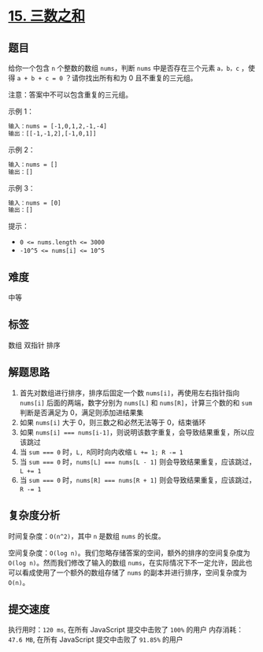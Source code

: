 # [15. 三数之和](https://leetcode-cn.com/problems/3sum/)

## 题目

给你一个包含 `n` 个整数的数组 `nums`，判断 `nums` 中是否存在三个元素 `a，b，c` ，使得 `a + b + c = 0` ？请你找出所有和为 0 且不重复的三元组。

注意：答案中不可以包含重复的三元组。

示例 1：

```txt
输入：nums = [-1,0,1,2,-1,-4]
输出：[[-1,-1,2],[-1,0,1]]
```

示例 2：

```txt
输入：nums = []
输出：[]
```

示例 3：

```txt
输入：nums = [0]
输出：[]
```

提示：

- `0 <= nums.length <= 3000`
- `-10^5 <= nums[i] <= 10^5`

## 难度

中等

## 标签

数组 双指针 排序

## 解题思路

1. 首先对数组进行排序，排序后固定一个数 `nums[i]`，再使用左右指针指向 `nums[i]` 后面的两端，数字分别为 `nums[L]` 和 `nums[R]`，计算三个数的和 `sum` 判断是否满足为 0，满足则添加进结果集
2. 如果 `nums[i]` 大于 0，则三数之和必然无法等于 0，结束循环
3. 如果 `nums[i] === nums[i-1]`，则说明该数字重复，会导致结果重复，所以应该跳过
4. 当 `sum === 0` 时，`L, R`同时向内收缩 `L += 1; R -= 1`
5. 当 `sum === 0` 时，`nums[L] === nums[L - 1]` 则会导致结果重复，应该跳过，`L += 1`
6. 当 `sum === 0` 时，`nums[R] === nums[R + 1]` 则会导致结果重复，应该跳过，`R -= 1`

## 复杂度分析

时间复杂度：`O(n^2)`，其中 `n` 是数组 `nums` 的长度。

空间复杂度：`O(log n)`。我们忽略存储答案的空间，额外的排序的空间复杂度为 `O(log n)`。然而我们修改了输入的数组 `nums`，在实际情况下不一定允许，因此也可以看成使用了一个额外的数组存储了 `nums` 的副本并进行排序，空间复杂度为 `O(n)`。

## 提交速度

执行用时：`120 ms`, 在所有 JavaScript 提交中击败了 `100%` 的用户
内存消耗：`47.6 MB`, 在所有 JavaScript 提交中击败了 `91.85%` 的用户
